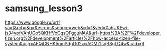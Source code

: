 # samsung_lesson3

https://www.google.ru/url?sa=t&rct=j&q=&esrc=s&source=web&cd=1&ved=0ahUKEwi-js34vpfVAhUGo5QKHfVoCqsQFgguMAA&url=https%3A%2F%2Fdeveloper.tizen.org%2Fdevelopment%2Farticles%2Fhow-access-tizen-file-system&usg=AFQjCNHK5qmSdgO02uciAOMZIsqBSgLQ4w&cad=rjt
